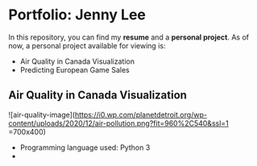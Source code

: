 # Portfolio: Jenny Lee

In this repository, you can find my **resume** and a **personal project**. 
As of now, a personal project available for viewing is:
- Air Quality in Canada Visualization
- Predicting European Game Sales

## Air Quality in Canada Visualization
![air-quality-image](https://i0.wp.com/planetdetroit.org/wp-content/uploads/2020/12/air-pollution.png?fit=960%2C540&ssl=1 =700x400)
- Programming language used: Python 3
- 

